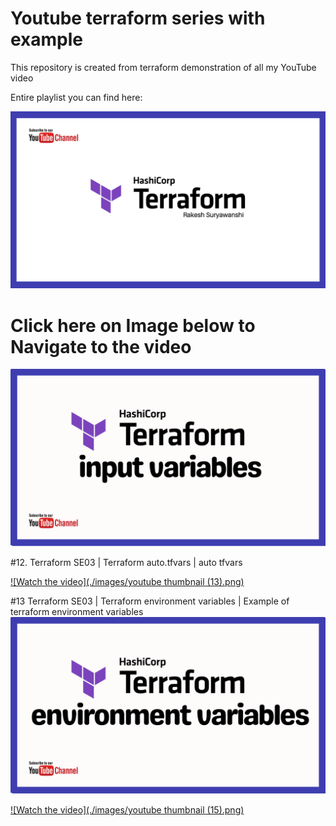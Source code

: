 # Youtube terraform series with example

This repository is created from terraform demonstration of all my YouTube video



Entire playlist you can find here:


[![Watch the video](./tf_img.png)](
https://youtube.com/playlist?list=PLm0VCJgNxnpem7FK1GWelwRf777FPnWDs)


# Click here on Image below to Navigate to the video

[![Watch the video](./images/02-variables.png)](https://www.youtube.com/channel/UC8z2lBUxDeD2BWGlCCV5pRw?sub_confirmation=1)

#12. Terraform SE03 | Terraform auto.tfvars | auto tfvars

[![Watch the video](./images/youtube thumbnail (13).png)](https://www.youtube.com/watch?v=kuRr7sArE8s?sub_confirmation=1)



#13 Terraform SE03 | Terraform environment variables | Example of terraform environment variables
[![Watch the video](./images/environment-var.png)](https://youtu.be/BeWIVXqCrH0?sub_confirmation=1)


[![Watch the video](./images/youtube thumbnail (15).png)](https://www.youtube.com/watch?v=kuRr7sArE8s?sub_confirmation=1)
